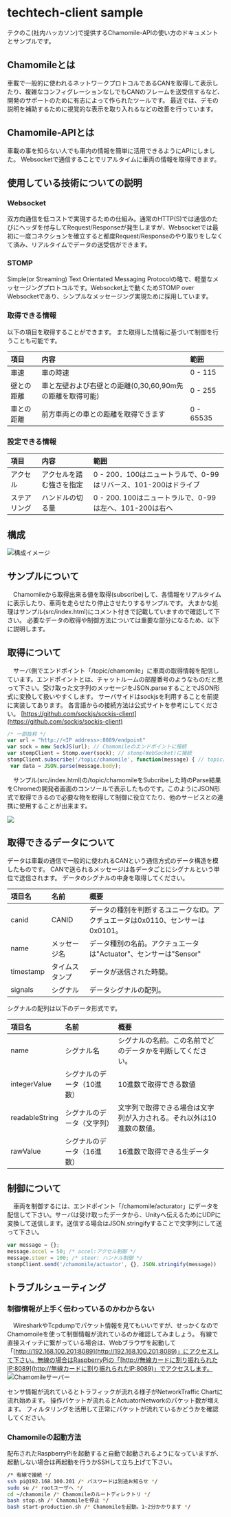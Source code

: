 # techtech-client sample
テクのこ(社内ハッカソン)で提供するChamomile-APIの使い方のドキュメントとサンプルです。

## Chamomileとは
車載で一般的に使われるネットワークプロトコルであるCANを取得して表示したり、複雑なコンフィグレーションなしでもCANのフレームを送受信するなど、開発のサポートのために有志によって作られたツールです。
最近では、デモの説明を補助するために視覚的な表示を取り入れるなどの改善を行っています。


## Chamomile-APIとは
車載の事を知らない人でも車内の情報を簡単に活用できるようにAPIにしました。
Websocketで通信することでリアルタイムに車両の情報を取得できます。

## 使用している技術についての説明
### Websocket
双方向通信を低コストで実現するための仕組み。通常のHTTP(S)では通信のたびにヘッダを付与してRequest/Responseが発生しますが、Websocketでは最初に一度コネクションを確立すると都度Request/Responseのやり取りをしなくて済み、リアルタイムでデータの送受信ができます。
### STOMP
Simple(or Streaming) Text Orientated Messaging Protocolの略で、軽量なメッセージングプロトコルです。Websocket上で動くためSTOMP over Websocketであり、シンプルなメッセージング実現ために採用しています。

### 取得できる情報
以下の項目を取得することができます。
また取得した情報に基づいて制御を行うことも可能です。

|項目   | 内容|範囲|
|:---|:---|:---|
|車速  |  車の時速|0 - 115|
|壁との距離  |  車と左壁および右壁との距離(0,30,60,90m先の距離を取得可能)|0 - 255|
|車との距離  |  前方車両との車との距離を取得できます|0 - 65535|

### 設定できる情報
|項目   | 内容|範囲|
|:---|:---|:---|
|アクセル| アクセルを踏む強さを指定|0 - 200．100はニュートラルで、0-99はリバース、101-200はドライブ|
|ステアリング |ハンドルの切る量|0 - 200. 100はニュートラルで、0-99は左へ、101-200は右へ |

## 構成
![構成イメージ](img/Chamomile.png)

## サンプルについて
　Chamomileから取得出来る値を取得(subscribe)して、各情報をリアルタイムに表示したり、車両を走らせたり停止させたりするサンプルです。
大まかな処理はサンプル(src/index.html)にコメント付きで記載していますので確認して下さい。
必要なデータの取得や制御方法については重要な部分になるため、以下に説明します。


## 取得について
　サーバ側でエンドポイント「/topic/chamomile」に車両の取得情報を配信しています。エンドポイントとは、チャットルームの部屋番号のようなものだと思って下さい。受け取った文字列のメッセージをJSON.parseすることでJSON形式に変換して扱いやすくします。
サーバサイドはsockjsを利用することを前提に実装してあります。
各言語からの接続方法は公式サイトを参考にしてください。
[https://github.com/sockjs/sockjs-client](https://github.com/sockjs/sockjs-client)

```javascript
/* 一部抜粋 */
var url = "http://<IP address>:8089/endpoint"
var sock = new SockJS(url); // Chamomileのエンドポイントに接続
var stompClient = Stomp.over(sock); // stomp(WebSocket)に接続
stompClient.subscribe('/topic/chamomile', function(message) { // topic/chamomileを購読
 var data = JSON.parse(message.body);
```

　サンプル(src/index.html)の/topic/chamomileをSubcribeした時のParse結果をChromeの開発者画面のコンソールで表示したものです。このようにJSON形式で取得できるので必要な物を取得して制御に役立てたり、他のサービスとの連携に使用することが出来ます。


![](/img/devtools.png)


## 取得できるデータについて

データは車載の通信で一般的に使われるCANという通信方式のデータ構造を模したものです。
CANで送られるメッセージは各データごとにシグナルという単位で送信されます。
データのシグナルの中身を取得してください。


|項目名| 名前|概要|
|:---|:---|:---|
|canid| CANID|データの種別を判断するユニークなID。アクチュエータは0x0110、センサーは0x0101。|
|name |メッセージ名|データ種別の名前。アクチュエータは"Actuator"、センサーは"Sensor"|
|timestamp|タイムスタンプ|データが送信された時間。|
|signals|シグナル|データシグナルの配列。|


シグナルの配列は以下のデータ形式です。

|項目名| 名前|概要|
|:---|:---|:---|
|name| シグナル名|シグナルの名前。この名前でどのデータかを判断してください。|
|integerValue |シグナルのデータ（10進数）|10進数で取得できる数値|
|readableString|シグナルのデータ（文字列）|文字列で取得できる場合は文字列が入力される。それ以外は10進数の数値。|
|rawValue|シグナルのデータ（16進数）|16進数で取得できる生データ|


## 制御について
　車両を制御するには、エンドポイント「/chamomile/acturator」にデータを配信して下さい。サーバは受け取ったデータから、Unityへ伝えるためにUDPに変換して送信します。送信する場合はJSON.stringifyすることで文字列にして送って下さい。
```javascript
var message = {};
message.accel = 50; /* accel:アクセル制御 */
message.steer = 100; /* steer: ハンドル制御 */
stompClient.send('/chamomile/actuator', {}, JSON.stringify(message))
```



## トラブルシューティング
### 制御情報が上手く伝わっているのかわからない
　WiresharkやTcpdumpでパケット情報を見てもいいですが、せっかくなのでChamomoileを使って制御情報が流れているのか確認してみましょう。
有線で直接スイッチに繋がっている場合は、Webブラウザを起動して「[http://192.168.100.201:8089](http://192.168.100.201:8089)」にアクセスして下さい。無線の場合はRaspberryPiの「[http://無線カードに割り振れられたIP:8089](http://無線カードに割り振れられたIP:8089)」でアクセスします。
![Chamomileサーバー](img/chamomileServer.png)

センサ情報が流れているとトラフィックが流れる様子がNetworkTraffic Chartに流れ始めます。
操作パケットが流れるとActuatorNetworkのパケット数が増えます。
フィルタリングを活用して正常にパケットが流れているかどうかを確認してください。


### Chamomileの起動方法
配布されたRaspberryPiを起動すると自動で起動されるようになっていますが、起動しない場合は再起動を行うかSSHして立ち上げて下さい。
```bash
/* 有線で接続 */
ssh pi@192.168.100.201 /* パスワードは別途お知らせ */
sudo su /* rootユーザへ */
cd ~/chamomile /* Chamomileのルートディレクトリ */
bash stop.sh /* Chamomileを停止 */
bash start-production.sh /* Chamomileを起動。1~2分かかります */
```
